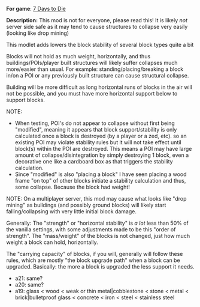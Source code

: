 **For game**: [7 Days to Die](https://7daystodie.com)

**Description:**
This mod is not for everyone, please read this! It is likely *not* server side safe
as it may tend to cause structures to collapse very easily (looking like drop mining)

This modlet adds lowers the block stability of several block types quite a bit

Blocks will not hold as much weight, horizontally, and thus buildings/POIs/player
built structures will likely suffer collapses much more/easier than usual.
For example: standing/placing/breaking a block in/on a POI or any previously built
structure can cause structural collapse.

Building will be more difficult as long horizontal runs of blocks in the air will not be possible,
and you must have more horizontal support below to support blocks.

NOTE: 
- When testing, POI's do not appear to collapse without first being "modified", meaning it appears that block support/stability is only calculated once a block is destroyed (by a player or a zed, etc). so an existing POI may violate stability rules but it will not take effect until block(s) within the POI are destroyed. This means a POI may have large amount of collapse/disintegration by simply destroying 1
block, even a decorative one like a cardboard box as that triggers the stability calculation. 
- Since "modified" is also "placing a block" I have seen placing a wood frame
"on top" of other blocks initiate a stability calculation and thus, some collapse.  Because the block had weight!

NOTE: On a multiplayer server, this mod may cause what looks like "drop mining" as
buildings (and possibly ground blocks) will likely start falling/collapsing with very little initial block damage.

Generally:
The "strength" or "horizontal stability" is *a lot* less than 50% of the vanilla settings, with some adjustments made to be this "order of strength".  The "mass/weight" of the blocks is not changed, just how much weight a block can hold, horizontally.

The "carrying capacity" of blocks, if you will, generally will follow these rules, which are mostly "the block upgrade path"
when a block can be upgraded.  Basically: the more a block is upgraded the less support it needs.
- a21: same?
- a20: same?
- a19: glass < wood < weak or thin metal|cobblestone < stone < metal < brick|bulletproof glass < concrete < iron < steel < stainless steel
